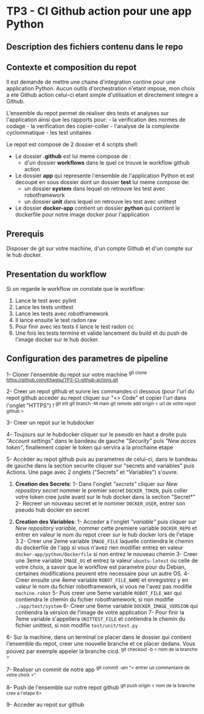 # TP3 - CI Github action pour une app Python

## Description des fichiers contenu dans le repo

## Contexte et composition du repot

Il est demande de mettre une chaine d'integration contine pour une application Python. Aucun outils d'orchestration n'etant impose, mon choix a ete Github action celui-ci etant simple d'utilisation et directement integre a Github.

L'ensemble du repot permet de réaliser des tests et analyses sur l'application ainsi que les rapports pour: - la verification des normes de codage - la verification des copier-coller - l'analyse de la complexite cyclommatique - les test unitaires

Le repot est composé de 2 dossier et 4 scripts shell:

- Le dossier **.github** est lui meme compose de :
  - d'un dossier **workflows** dans le quel ce trouve le workflow github action
- Le dossier **app** qui represente l'ensemble de l'application Python et est decoupé en sous dossier dont un dossier **test** lui meme compose de:
  - un dossier **system** dans lequel on retrouve les test avec robotframework
  - un dossier **unit** dans lequel on retrouve les test avec unittest
- Le dossier **docker-app** contient un dossier **python** qui contient le dockerfile pour notre image docker pour l'application

## Prerequis

Disposer de git sur votre machine, d'un compte Github et d'un compte sur le hub docker.

## Presentation du workflow

Si on regarde le workflow on constate que le workflow:

1. Lance le test avec pylint
2. Lance les tests unittest
3. Lance les tests avec robotframework
4. Il lance ensuite le test radon raw
5. Pour finir avec les tests il lance le test radon cc
6. Une fois les tests termine et valide lancement du build et du push de l'image docker sur le hub docker.

## Configuration des parametres de pipeline

1- Cloner l'ensemble du repot sur votre machine
<sup> git clone https://github.com/Khagou/TP3-CI-github-actions.git</sup>

2- Creer un repot github et suivre les commandes ci dessous (pour l'url du repot github acceder au repot cliquer sur "<> Code" et copier l'url dans l'onglet "HTTPS") !
<sup> git init
git branch -M main
git remote add origin < url de votre repot github ></sup>

3- Creer un repot sur le hubdocker

4- Toujours sur le hubdocker cliquer sur le pseudo en haut a droite puis _"Account settings"_ dans le bandeau de gauche _"Security"_ puis _"New acces token"_, finallement copier le token qui servira a la prochaine etape

5- Accèder au repot github puis au parametres de celui-ci, dans le bandeau de gauche dans la section securite cliquer sur "secrets and variables" puis Actions. Une page avec 2 onglets ("Secrets" et "Variables") s'ouvre.

1.  **Creation des Secrets**:
    1- Dans l'onglet _"secrets"_ cliquer sur _New repository secret_ nommer le premier secret `DOCKER_TOKEN`, puis coller votre token cree juste avant sur le hub docker dans la section "Secret\*"
    2- Recreer un nouveau secret et le nommer `DOCKER_USER`, entrer son pseudo hub docker en secret

2.  **Creation des Variables**:
    1- Acceder a l'onglet _"variable"_ puis cliquer sur _New repository variable_, nommer cette premiere variable `DOCKER_REPO` et entrer en valeur le nom du repot creer sur le hub docker lors de l'etape 3
    2- Creer une 2eme variable `IMAGE_FILE` laquelle contiendra le chemin du dockerfile de l'app si vous n'avez rien modifier entrez en valeur `docker-app/python/Dockerfile` si non entrez le nouveau chemin
    3- Creer une 3eme variable `IMAGE_OS` et entrez la valeur `ubuntu-latest` ou celle de votre choix, a savoir que le workflow est parametre pour du Debian, certaines modifications peuvent etre necessaire pour un autre OS.
    4- Creer ensuite une 4eme variable `ROBOT_FILE_NAME` et enregistrez y en valeur le nom du fichier robotframework, si vous ne l'avez pas modifie `machine.robot`
    5- Puis creer une 5eme variable `ROBOT_FILE_WAY` qui contiendra le chemin du fichier robotframework, si non modifie `./app/test/system`
    6- Creer une 6eme variable `DOCKER_IMAGE_VERSION` qui contiendra la version de l'image de votre application
    7- Pour finir la 7eme variable s'appellera `UNITTEST_FILE` et contiendra le chemin du fichier unittest, si non modifie `test/unit/test.py`

6- Sur la machine, dans un terminal ce placer dans le dossier qui contient l'ensemble du repot, creer une nouvelle branche et ce placer dedans. Vous pouvez par exemple appeler la branche cicd.
<sup> git checkout -b < nom de la branche > </sup>

7- Realiser un commit de notre app
<sup> git commit -am "< entrer un commentaire de votre choix >" </sup>

8- Push de l'ensemble sur notre repot github
<sup> git push origin < nom de la branche cree a l'etape 6> </sup>

9- Acceder au repot sur github
